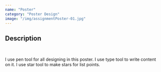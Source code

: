 ```yaml
---
name: "Poster"
category: "Poster Design"
image: "/img/assignmentPoster-01.jpg"
---
```


<h2 class='text-xl font-bold'>Description</h2>
<br>
<p>I use pen tool for all designing in this poster. I use type tool to write content on it. I use star tool to make stars for list points.</p>